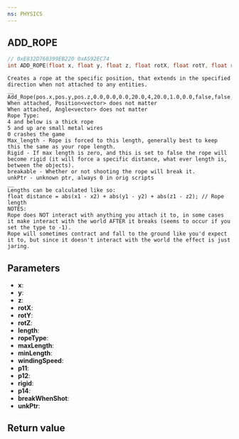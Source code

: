 ```yaml
---
ns: PHYSICS
---
```

## ADD_ROPE

```c
// 0xE832D760399EB220 0xA592EC74
int ADD_ROPE(float x, float y, float z, float rotX, float rotY, float rotZ, float length, int ropeType, float maxLength, float minLength, float windingSpeed	, BOOL p11, BOOL p12, BOOL rigid, float p14, BOOL breakWhenShot, Any* unkPtr);
```

```
Creates a rope at the specific position, that extends in the specified direction when not attached to any entities.  
__  
Add_Rope(pos.x,pos.y,pos.z,0.0,0.0,0.0,20.0,4,20.0,1.0,0.0,false,false,false,5.0,false,NULL)  
When attached, Position<vector> does not matter  
When attached, Angle<vector> does not matter  
Rope Type:  
4 and below is a thick rope  
5 and up are small metal wires  
0 crashes the game  
Max_length - Rope is forced to this length, generally best to keep this the same as your rope length.  
Rigid - If max length is zero, and this is set to false the rope will become rigid (it will force a specific distance, what ever length is, between the objects).  
breakable - Whether or not shooting the rope will break it.  
unkPtr - unknown ptr, always 0 in orig scripts  
__  
Lengths can be calculated like so:  
float distance = abs(x1 - x2) + abs(y1 - y2) + abs(z1 - z2); // Rope length  
NOTES:  
Rope does NOT interact with anything you attach it to, in some cases it make interact with the world AFTER it breaks (seems to occur if you set the type to -1).  
Rope will sometimes contract and fall to the ground like you'd expect it to, but since it doesn't interact with the world the effect is just jaring.  
```

## Parameters
* **x**: 
* **y**: 
* **z**: 
* **rotX**: 
* **rotY**: 
* **rotZ**: 
* **length**: 
* **ropeType**: 
* **maxLength**: 
* **minLength**: 
* **windingSpeed**: 
* **p11**: 
* **p12**: 
* **rigid**: 
* **p14**: 
* **breakWhenShot**: 
* **unkPtr**: 

## Return value
